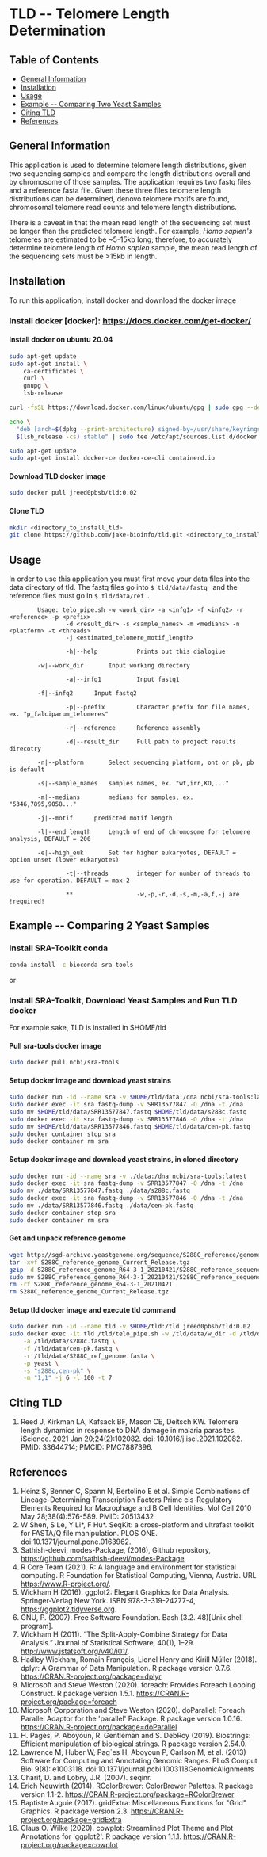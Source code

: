 # TLD -- Telomere Length Determination

## Table of Contents
* [General Information](#info)
* [Installation](#install)
* [Usage](#usage)
* [Example -- Comparing Two Yeast Samples](#example)
* [Citing TLD](#cite)
* [References](#ref)

## <a name="info"></a>General Information
This application is used to determine telomere length distributions, given two sequencing samples and compare the length distributions overall and by chromosome of those samples. The application requires two fastq files and a reference fasta file. Given these three files telomere length distributions can be determined, denovo telomere motifs are found, chromosomal telomere read counts and telomere length distributions. 

There is a caveat in that the mean read length of the sequencing set must be longer than the predicted telomere length. For example, *Homo sapien's* telomeres are estimated to be ~5-15kb long; therefore, to accurately determine telomere length of *Homo sapien* sample, the mean read length of the sequencing sets must be >15kb in length.

## <a name="install"></a>Installation
To run this application, install docker and download the docker image

### Install docker [docker]: https://docs.docker.com/get-docker/

#### Install docker on ubuntu 20.04
```sh
sudo apt-get update
sudo apt-get install \
    ca-certificates \
    curl \
    gnupg \
    lsb-release

curl -fsSL https://download.docker.com/linux/ubuntu/gpg | sudo gpg --dearmor -o /usr/share/keyrings/docker-archive-keyring.gpg

echo \
  "deb [arch=$(dpkg --print-architecture) signed-by=/usr/share/keyrings/docker-archive-keyring.gpg] https://download.docker.com/linux/ubuntu \
  $(lsb_release -cs) stable" | sudo tee /etc/apt/sources.list.d/docker.list > /dev/null

sudo apt-get update
sudo apt-get install docker-ce docker-ce-cli containerd.io

```

#### Download TLD docker image
```sh
sudo docker pull jreed0pbsb/tld:0.02
```

#### Clone TLD
```sh
mkdir <directory_to_install_tld>
git clone https://github.com/jake-bioinfo/tld.git <directory_to_install_tld>
```

## <a name="usage"></a>Usage
In order to use this application you must first move your data files into the data directory of tld. The fastq files go into ```$ tld/data/fastq ``` and the reference files must go in ```$ tld/data/ref ```. 

```
        Usage: telo_pipe.sh -w <work_dir> -a <infq1> -f <infq2> -r <reference> -p <prefix> 
			    -d <result_dir> -s <sample_names> -m <medians> -n <platform> -t <threads>
			    -j <estimated_telomere_motif_length>

                -h|--help       	Prints out this dialogiue
		
		-w|--work_dir		Input working directory

                -a|--infq1      	Input fastq1 
		
		-f|--infq2		Input fastq2

                -p|--prefix     	Character prefix for file names, ex. "p_falciparum_telomeres"

                -r|--reference  	Reference assembly

                -d|--result_dir 	Full path to project results direcotry

		-n|--platform		Select sequencing platform, ont or pb, pb is default

		-s|--sample_names	samples names, ex. "wt,irr,KO,..."

		-m|--medians		medians for samples, ex. "5346,7895,9058..."

		-j|--motif		predicted motif length

		-l|--end_length		Length of end of chromosome for telomere analysis, DEFAULT = 200

		-e|--high_euk		Set for higher eukaryotes, DEFAULT = option unset (lower eukaryotes)

                -t|--threads    	integer for number of threads to use for operation, DEFAULT = max-2

                **              	-w,-p,-r,-d,-s,-m,-a,f,-j are !required!

```

## <a name="example"></a>Example -- Comparing 2 Yeast Samples

### Install SRA-Toolkit conda

```sh
conda install -c bioconda sra-tools
```

or

### Install SRA-Toolkit, Download Yeast Samples and Run TLD docker
For example sake, TLD is installed in $HOME/tld


#### Pull sra-tools docker image
```sh
sudo docker pull ncbi/sra-tools
```

#### Setup docker image and download yeast strains
```sh
sudo docker run -id --name sra -v $HOME/tld/data:/dna ncbi/sra-tools:latest
sudo docker exec -it sra fastq-dump -v SRR13577847 -O /dna -t /dna
sudo mv $HOME/tld/data/SRR13577847.fastq $HOME/tld/data/s288c.fastq
sudo docker exec -it sra fastq-dump -v SRR13577846 -O /dna -t /dna
sudo mv $HOME/tld/data/SRR13577846.fastq $HOME/tld/data/cen-pk.fastq
sudo docker container stop sra
sudo docker container rm sra
```

#### Setup docker image and download yeast strains, in cloned directory
```sh
sudo docker run -id --name sra -v ./data:/dna ncbi/sra-tools:latest
sudo docker exec -it sra fastq-dump -v SRR13577847 -O /dna -t /dna
sudo mv ./data/SRR13577847.fastq ./data/s288c.fastq
sudo docker exec -it sra fastq-dump -v SRR13577846 -O /dna -t /dna
sudo mv ./data/SRR13577846.fastq ./data/cen-pk.fastq
sudo docker container stop sra
sudo docker container rm sra
```

#### Get and unpack reference genome
```sh
wget http://sgd-archive.yeastgenome.org/sequence/S288C_reference/genome_releases/S288C_reference_genome_Current_Release.tgz
tar -xvf S288C_reference_genome_Current_Release.tgz
gzip -d S288C_reference_genome_R64-3-1_20210421/S288C_reference_sequence_R64-3-1_20210421.fsa.gz
sudo mv S288C_reference_genome_R64-3-1_20210421/S288C_reference_sequence_R64-3-1_20210421.fsa $HOME/tld/data/S288C_ref_genome.fasta
rm -rf S288C_reference_genome_R64-3-1_20210421
rm S288C_reference_genome_Current_Release.tgz
```

#### Setup tld docker image and execute tld command
```sh
sudo docker run -id --name tld -v $HOME/tld:/tld jreed0pbsb/tld:0.02
sudo docker exec -it tld /tld/telo_pipe.sh -w /tld/data/w_dir -d /tld/data/o_dir \
	-a /tld/data/s288c.fastq \
	-f /tld/data/cen-pk.fastq \
	-r /tld/data/S288C_ref_genome.fasta \
	-p yeast \
	-s "s288c,cen-pk" \
	-m "1,1" -j 6 -l 100 -t 7
```

## <a name="cite"></a>Citing TLD
1. Reed J, Kirkman LA, Kafsack BF, Mason CE, Deitsch KW. Telomere length dynamics in response to DNA damage in malaria parasites. iScience. 2021 Jan 20;24(2):102082. doi: 10.1016/j.isci.2021.102082. PMID: 33644714; PMCID: PMC7887396.

## <a name="ref"></a>References
1. Heinz S, Benner C, Spann N, Bertolino E et al. Simple Combinations of Lineage-Determining Transcription Factors Prime cis-Regulatory Elements Required for Macrophage and B Cell Identities. Mol Cell 2010 May 28;38(4):576-589. PMID: 20513432
2. W Shen, S Le, Y Li*, F Hu*. SeqKit: a cross-platform and ultrafast toolkit for FASTA/Q file manipulation. PLOS ONE. doi:10.1371/journal.pone.0163962.
3. Sathish-deevi, modes-Package, (2016), Github repository, https://github.com/sathish-deevi/modes-Package
4. R Core Team (2021). R: A language and environment for statistical computing. R Foundation for Statistical Computing, Vienna, Austria. URL https://www.R-project.org/.
5. Wickham H (2016). ggplot2: Elegant Graphics for Data Analysis. Springer-Verlag New York. ISBN 978-3-319-24277-4, https://ggplot2.tidyverse.org.
6. GNU, P. (2007). Free Software Foundation. Bash (3.2. 48)[Unix shell program].
7. Wickham H (2011). “The Split-Apply-Combine Strategy for Data Analysis.” Journal of Statistical Software, 40(1), 1–29. http://www.jstatsoft.org/v40/i01/.
8. Hadley Wickham, Romain François, Lionel Henry and Kirill Müller (2018). dplyr: A Grammar of Data Manipulation. R package version 0.7.6. https://CRAN.R-project.org/package=dplyr
9. Microsoft and Steve Weston (2020). foreach: Provides Foreach Looping Construct. R package version 1.5.1. https://CRAN.R-project.org/package=foreach
10. Microsoft Corporation and Steve Weston (2020). doParallel: Foreach Parallel Adaptor for the 'parallel' Package. R package version 1.0.16. https://CRAN.R-project.org/package=doParallel
11. H. Pagès, P. Aboyoun, R. Gentleman and S. DebRoy (2019). Biostrings: Efficient manipulation of biological strings. R package version 2.54.0.
12. Lawrence M, Huber W, Pag\`es H, Aboyoun P, Carlson M, et al. (2013) Software for Computing and Annotating Genomic Ranges. PLoS Comput Biol 9(8): e1003118. doi:10.1371/journal.pcbi.1003118GenomicAlignments 
13. Charif, D. and Lobry, J.R. (2007). seqinr. 
14. Erich Neuwirth (2014). RColorBrewer: ColorBrewer Palettes. R package version 1.1-2. https://CRAN.R-project.org/package=RColorBrewer
15. Baptiste Auguie (2017). gridExtra: Miscellaneous Functions for "Grid" Graphics. R package version 2.3. https://CRAN.R-project.org/package=gridExtra
16. Claus O. Wilke (2020). cowplot: Streamlined Plot Theme and Plot Annotations for 'ggplot2'. R package version 1.1.1. https://CRAN.R-project.org/package=cowplot

